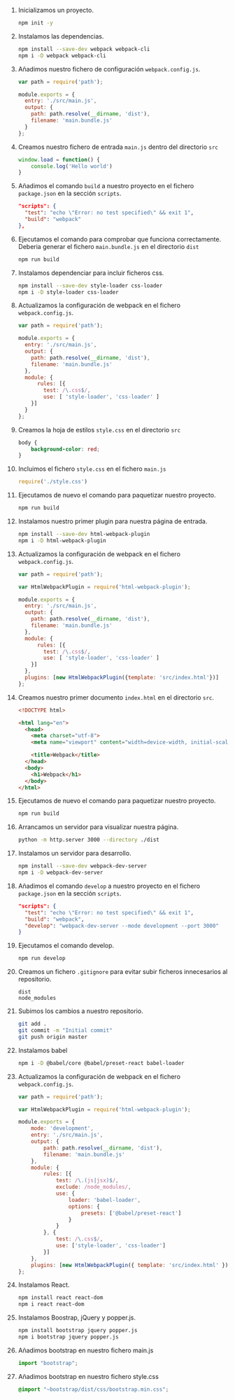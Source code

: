 1. Inicializamos un proyecto. 

    ```bash
    npm init -y
    ```

2. Instalamos las dependencias.

    ```bash
    npm install --save-dev webpack webpack-cli
    npm i -D webpack webpack-cli
    ```

3. Añadimos nuestro fichero de configuración `webpack.config.js`.

    ```js
    var path = require('path');

    module.exports = {
      entry: './src/main.js',
      output: {
        path: path.resolve(__dirname, 'dist'),
        filename: 'main.bundle.js'
      }
    };
    ```

4. Creamos nuestro fichero de entrada `main.js` dentro del directorio `src`

    ```js
    window.load = function() {
        console.log('Hello world')
    }
    ```

5. Añadimos el comando `build` a nuestro proyecto en el fichero `package.json` en la sección `scripts`.

    ```json
    "scripts": {
      "test": "echo \"Error: no test specified\" && exit 1",
      "build": "webpack"
    },
    ```

6. Ejecutamos el comando para comprobar que funciona correctamente. Deberia generar el fichero `main.bundle.js` en el directorio `dist`

    ```bash
    npm run build
    ```

7. Instalamos dependenciar para incluir ficheros css.

    ```bash
    npm install --save-dev style-loader css-loader 
    npm i -D style-loader css-loader 
    ```

8. Actualizamos la configuración de webpack en el fichero `webpack.config.js`.

    ```js
    var path = require('path');

    module.exports = {
      entry: './src/main.js',
      output: {
        path: path.resolve(__dirname, 'dist'),
        filename: 'main.bundle.js'
      },
      module: {
          rules: [{
            test: /\.css$/,
            use: [ 'style-loader', 'css-loader' ]
        }]
      }
    };
    ```

9. Creamos la hoja de estilos `style.css` en el directorio `src`

    ```css
    body {
        background-color: red;
    }
    ```

10. Incluimos el fichero `style.css` en el fichero `main.js`

    ```js
    require('./style.css')
    ```

11. Ejecutamos de nuevo el comando para paquetizar nuestro proyecto.

    ```bash
    npm run build
    ```

12. Instalamos nuestro primer plugin para nuestra página de entrada.

    ```bash
    npm install --save-dev html-webpack-plugin
    npm i -D html-webpack-plugin
    ```

13. Actualizamos la configuración de webpack en el fichero `webpack.config.js`.

    ```js
    var path = require('path');

    var HtmlWebpackPlugin = require('html-webpack-plugin');

    module.exports = {
      entry: './src/main.js',
      output: {
        path: path.resolve(__dirname, 'dist'),
        filename: 'main.bundle.js'
      },
      module: {
          rules: [{
            test: /\.css$/,
            use: [ 'style-loader', 'css-loader' ]
        }]
      },
      plugins: [new HtmlWebpackPlugin({template: 'src/index.html'})]
    };
    ```

14. Creamos nuestro primer documento `index.html` en el directorio `src`.

    ```html
    <!DOCTYPE html>

    <html lang="en">
      <head>
        <meta charset="utf-8">
        <meta name="viewport" content="width=device-width, initial-scale=1, shrink-to-fit=no">

        <title>Webpack</title>
      </head>
      <body>
        <h1>Webpack</h1>
      </body>
    </html>
    ```

15. Ejecutamos de nuevo el comando para paquetizar nuestro proyecto.

    ```bash
    npm run build
    ```

16. Arrancamos un servidor para visualizar nuestra página.

    ```bash
    python -m http.server 3000 --directory ./dist
    ```

17. Instalamos un servidor para desarrollo.

    ```bash
    npm install --save-dev webpack-dev-server
    npm i -D webpack-dev-server
    ```

18. Añadimos el comando `develop` a nuestro proyecto en el fichero `package.json` en la sección `scripts`.

    ```json
    "scripts": {
      "test": "echo \"Error: no test specified\" && exit 1",
      "build": "webpack",
      "develop": "webpack-dev-server --mode development --port 3000"
    }
    ```

19. Ejecutamos el comando develop.

    ```bash
    npm run develop
    ```

20. Creamos un fichero `.gitignore` para evitar subir ficheros innecesarios al repositorio.

    ```
    dist
    node_modules
    ```

21. Subimos los cambios a nuestro repositorio.

    ```bash
    git add .
    git commit -m "Initial commit"
    git push origin master
    ```

22. Instalamos babel

    ```bash
    npm i -D @babel/core @babel/preset-react babel-loader
    ```

23. Actualizamos la configuración de webpack en el fichero `webpack.config.js`.

    ```js
    var path = require('path');

    var HtmlWebpackPlugin = require('html-webpack-plugin');

    module.exports = {
        mode: 'development',
        entry: './src/main.js',
        output: {
            path: path.resolve(__dirname, 'dist'),
            filename: 'main.bundle.js'
        },
        module: {
            rules: [{
                test: /\.(js|jsx)$/,
                exclude: /node_modules/,
                use: {
                    loader: 'babel-loader',
                    options: {
                        presets: ['@babel/preset-react']
                    }
                }
            }, {
                test: /\.css$/,
                use: ['style-loader', 'css-loader']
            }]
        },
        plugins: [new HtmlWebpackPlugin({ template: 'src/index.html' })]
    };
    ```

24. Instalamos React.

    ```bash
    npm install react react-dom
    npm i react react-dom
    ```

25. Instalamos Boostrap, jQuery y popper.js.

    ```bash
    npm install bootstrap jquery popper.js
    npm i bootstrap jquery popper.js
    ```

26. Añadimos bootstrap en nuestro fichero main.js

    ```js
    import "bootstrap";
    ```

26. Añadimos bootstrap en nuestro fichero style.css

    ```css
    @import "~bootstrap/dist/css/bootstrap.min.css";
    ```